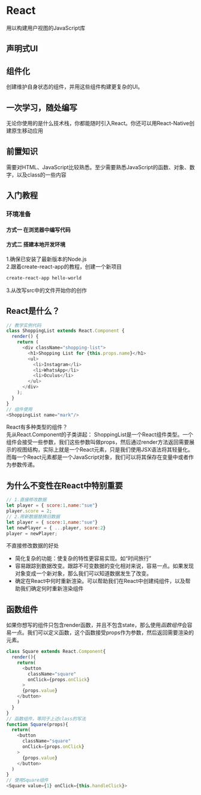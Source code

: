 # React
用以构建用户视图的JavaScript库
## 声明式UI

## 组件化
创建维护自身状态的组件，并用这些组件构建更复杂的UI。
## 一次学习，随处编写
无论你使用的是什么技术栈，你都能随时引入React。你还可以用React-Native创建原生移动应用
## 前置知识
需要对HTML、JavaScript比较熟悉。至少需要熟悉JavaScript的函数、对象、数字，以及class的一些内容
## 入门教程
### 环境准备
#### 方式一 在浏览器中编写代码
#### 方式二 搭建本地开发环境
1.确保已安装了最新版本的Node.js  
2.跟着create-react-app的教程，创建一个新项目
```sh
create-react-app hello-world
```
3.从改写src中的文件开始你的创作
## React是什么？
```js
// 教学实例代码
class ShoppingList extends React.Component {
  render() {
    return (
      <div className="shopping-list">
        <h1>Shopping List for {this.props.name}</h1>
        <ul>
          <li>Instagram</li>
          <li>WhatsApp</li>
          <li>Oculus</li>
        </ul>
      </div>
    );
  }
}
// 组件使用
<ShoppingList name="mark"/>
```
React有多种类型的组件？  
先从React.Component的子类讲起：
ShoppingList是一个React组件类型。一个组件会接受一些参数，我们这些参数叫做props，然后通过render方法返回需要展示的视图结构，实际上就是一个React元素，只是我们使用JSX语法将其轻量化。而每一个React元素都是一个JavaScript对象，我们可以将其保存在变量中或者作为参数传递。

## 为什么不变性在React中特别重要
```js
// 1.直接修改数据
let player = { score:1,name:"sue"}
player.score = 2;
// 2.用新数据替换旧数据
let player = { score:1,name:"sue"}
let newPlayer = { ...player, score:2}
player = newPlayer;
```

不直接修改数据的好处
- 简化复杂的功能：使复杂的特性更容易实现。如“时间旅行”
- 容易跟踪到数据改变。跟踪不可变数据的变化相对来说，容易一点。如果发现对象变成一个新对象，那么我们可以知道数据发生了改变。
- 确定在React中何时重新渲染。可以帮助我们在React中创建纯组件，以及帮助我们确定何时重新渲染组件

## 函数组件
如果你想写的组件只包含render函数，并且不包含state，那么使用*函数组件*会容易一点。我们可以定义函数，这个函数接受props作为参数，然后返回需要渲染的元素。
```js
class Square extends React.Component{
  render(){
    return(
      <button 
        className="square"
        onClick={props.onClick}
      >
      {props.value}
    </button>
    )
  }
}
// 函数组件，等同于上述class的写法
function Square(props){
  return(
    <button 
      className="square"
      onClick={props.onClick}
    >
      {props.value}
    </button>
  ) 
}
// 使用Square组件
<Square value={1} onClick={this.handleClick}>
```
